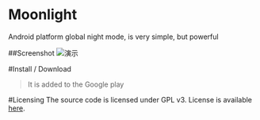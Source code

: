 # Moonlight

Android platform global night mode, is very simple, but powerful

##Screenshot
![演示](https://raw.githubusercontent.com/kslr/Moonlight-Android/master/screenshots/1.png)

#Install / Download
> It is added to the Google play

#Licensing
The source code is licensed under GPL v3. License is available [here](https://github.com/kslr/Moonlight-Android/blob/master/LICENSE.txt).
